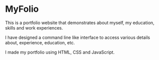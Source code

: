 # MyFolio
This is a portfolio website that demonstrates about myself, my education,  skills and work experiences.

I have designed a command line like interface to access various details about, experience, education, etc.

I made my portfolio using HTML, CSS and JavaScript.
